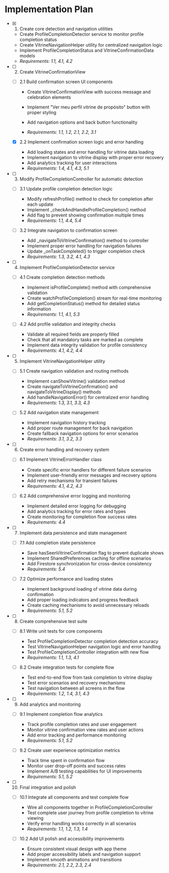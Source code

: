 # Implementation Plan

- [x] 1. Create core detection and navigation utilities


  - Create ProfileCompletionDetector service to monitor profile completion status
  - Create VitrineNavigationHelper utility for centralized navigation logic
  - Implement ProfileCompletionStatus and VitrineConfirmationData models
  - _Requirements: 1.1, 4.1, 4.2_




- [ ] 2. Create VitrineConfirmationView
  - [ ] 2.1 Build confirmation screen UI components
    - Create VitrineConfirmationView with success message and celebration elements
    - Implement "Ver meu perfil vitrine de propósito" button with proper styling


    - Add navigation options and back button functionality
    - _Requirements: 1.1, 1.2, 2.1, 2.2, 3.1_



  - [x] 2.2 Implement confirmation screen logic and error handling


    - Add loading states and error handling for vitrine data loading
    - Implement navigation to vitrine display with proper error recovery
    - Add analytics tracking for user interactions
    - _Requirements: 1.4, 4.1, 4.3, 5.1_



- [ ] 3. Modify ProfileCompletionController for automatic detection
  - [ ] 3.1 Update profile completion detection logic
    - Modify refreshProfile() method to check for completion after each update
    - Implement _checkAndHandleProfileCompletion() method
    - Add flag to prevent showing confirmation multiple times
    - _Requirements: 1.1, 4.4, 5.4_

  - [ ] 3.2 Integrate navigation to confirmation screen
    - Add _navigateToVitrineConfirmation() method to controller
    - Implement proper error handling for navigation failures
    - Update _onTaskCompleted() to trigger completion check
    - _Requirements: 1.3, 3.2, 4.1, 4.3_

- [ ] 4. Implement ProfileCompletionDetector service
  - [ ] 4.1 Create completion detection methods
    - Implement isProfileComplete() method with comprehensive validation
    - Create watchProfileCompletion() stream for real-time monitoring
    - Add getCompletionStatus() method for detailed status information
    - _Requirements: 1.1, 4.1, 5.3_

  - [ ] 4.2 Add profile validation and integrity checks
    - Validate all required fields are properly filled
    - Check that all mandatory tasks are marked as complete
    - Implement data integrity validation for profile consistency
    - _Requirements: 4.1, 4.2, 4.4_

- [ ] 5. Implement VitrineNavigationHelper utility
  - [ ] 5.1 Create navigation validation and routing methods
    - Implement canShowVitrine() validation method
    - Create navigateToVitrineConfirmation() and navigateToVitrineDisplay() methods
    - Add handleNavigationError() for centralized error handling
    - _Requirements: 1.3, 3.1, 3.3, 4.3_

  - [ ] 5.2 Add navigation state management
    - Implement navigation history tracking
    - Add proper route management for back navigation
    - Create fallback navigation options for error scenarios
    - _Requirements: 3.1, 3.2, 3.3_

- [ ] 6. Create error handling and recovery system
  - [ ] 6.1 Implement VitrineErrorHandler class
    - Create specific error handlers for different failure scenarios
    - Implement user-friendly error messages and recovery options
    - Add retry mechanisms for transient failures
    - _Requirements: 4.1, 4.2, 4.3_

  - [ ] 6.2 Add comprehensive error logging and monitoring
    - Implement detailed error logging for debugging
    - Add analytics tracking for error rates and types
    - Create monitoring for completion flow success rates
    - _Requirements: 4.4_

- [ ] 7. Implement data persistence and state management
  - [ ] 7.1 Add completion state persistence
    - Save hasSeenVitrineConfirmation flag to prevent duplicate shows
    - Implement SharedPreferences caching for offline scenarios
    - Add Firestore synchronization for cross-device consistency
    - _Requirements: 5.4_

  - [ ] 7.2 Optimize performance and loading states
    - Implement background loading of vitrine data during confirmation
    - Add proper loading indicators and progress feedback
    - Create caching mechanisms to avoid unnecessary reloads
    - _Requirements: 5.1, 5.2_

- [ ] 8. Create comprehensive test suite
  - [ ] 8.1 Write unit tests for core components
    - Test ProfileCompletionDetector completion detection accuracy
    - Test VitrineNavigationHelper navigation logic and error handling
    - Test ProfileCompletionController integration with new flow
    - _Requirements: 1.1, 1.3, 4.1_

  - [ ] 8.2 Create integration tests for complete flow
    - Test end-to-end flow from task completion to vitrine display
    - Test error scenarios and recovery mechanisms
    - Test navigation between all screens in the flow
    - _Requirements: 1.2, 1.4, 3.1, 4.3_

- [ ] 9. Add analytics and monitoring
  - [ ] 9.1 Implement completion flow analytics
    - Track profile completion rates and user engagement
    - Monitor vitrine confirmation view rates and user actions
    - Add error tracking and performance monitoring
    - _Requirements: 5.1, 5.2_

  - [ ] 9.2 Create user experience optimization metrics
    - Track time spent in confirmation flow
    - Monitor user drop-off points and success rates
    - Implement A/B testing capabilities for UI improvements
    - _Requirements: 5.1, 5.2_

- [ ] 10. Final integration and polish
  - [ ] 10.1 Integrate all components and test complete flow
    - Wire all components together in ProfileCompletionController
    - Test complete user journey from profile completion to vitrine viewing
    - Verify error handling works correctly in all scenarios
    - _Requirements: 1.1, 1.2, 1.3, 1.4_

  - [ ] 10.2 Add UI polish and accessibility improvements
    - Ensure consistent visual design with app theme
    - Add proper accessibility labels and navigation support
    - Implement smooth animations and transitions
    - _Requirements: 2.1, 2.2, 2.3, 2.4_